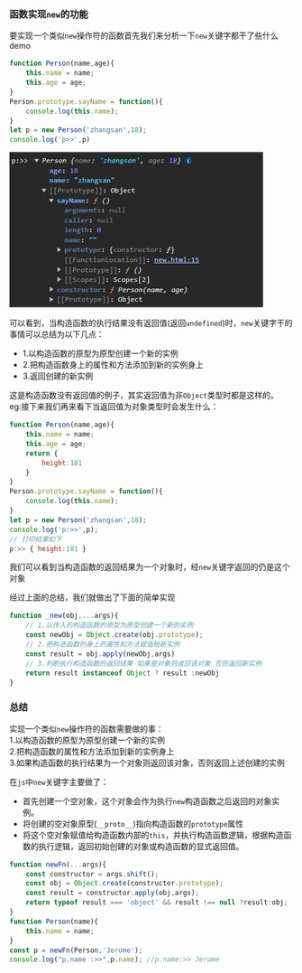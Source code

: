 ### 函数实现`new`的功能   
要实现一个类似`new`操作符的函数首先我们来分析一下`new`关键字都干了些什么
demo
```javascript
function Person(name,age){
    this.name = name;
    this.age = age;
}
Person.prototype.sayName = function(){
    console.log(this.name);
}
let p = new Person('zhangsan',18);
console.log('p>>',p)
```  
![alt text](./img/image.png)

可以看到，当构造函数的执行结果没有返回值(返回`undefined`)时，`new`关键字干的事情可以总结为以下几点：  
+ 1.以构造函数的原型为原型创建一个新的实例  
+ 2.把构造函数身上的属性和方法添加到新的实例身上
+ 3.返回创建的新实例   

这是构造函数没有返回值的例子，其实返回值为非`Object`类型时都是这样的。   
eg:接下来我们再来看下当返回值为对象类型时会发生什么：  
```javascript
function Person(name,age){
    this.name = name;
    this.age = age;  
    return {
        height:181
    }
}
Person.prototype.sayName = function(){
    console.log(this.name);
}
let p = new Person('zhangsan',18);
console.log('p:>>',p);
// 打印结果如下  
p:>> { height:181 }  
```  
我们可以看到当构造函数的返回结果为一个对象时，经`new`关键字返回的仍是这个对象   

经过上面的总结，我们就做出了下面的简单实现  
```javascript
function _new(obj,...args){
    // 1.以传入的构造函数的原型为原型创建一个新的实例   
    const newObj = Object.create(obj.prototype);
    // 2.把构造函数的身上的属性和方法赋值给新实例  
    const result = obj.apply(newObj,args)  
    // 3.判断执行构造函数的返回结果 如果是对象则返回该对象 否则返回新实例  
    return result instanceof Object ? result :newObj
}
```  
### 总结  

实现一个类似`new`操作符的函数需要做的事：  
1.以构造函数的原型为原型创建一个新的实例  
2.把构造函数的属性和方法添加到新的实例身上  
3.如果构造函数的执行结果为一个对象则返回该对象，否则返回上述创建的实例  

在`js`中`new`关键字主要做了：  
+ 首先创建一个空对象，这个对象会作为执行`new`构造函数之后返回的对象实例。 
+ 将创建的空对象原型(`__proto__`)指向构造函数的`prototype`属性
+ 将这个空对象赋值给构造函数内部的`this`，并执行构造函数逻辑，根据构造函数的执行逻辑，返回初始创建的对象或构造函数的显式返回值。   

```javascript
function newFn(...args){
    const constructor = args.shift();
    const obj = Object.create(constructor.prototype);
    const result = constructor.apply(obj,args);
    return typeof result === 'object' && result !== null ?result:obj;
}
function Person(name){
    this.name = name;
}
const p = newFn(Person,'Jerome');
console.log("p.name :>>",p.name); //p.name:>> Jerome  
```  


